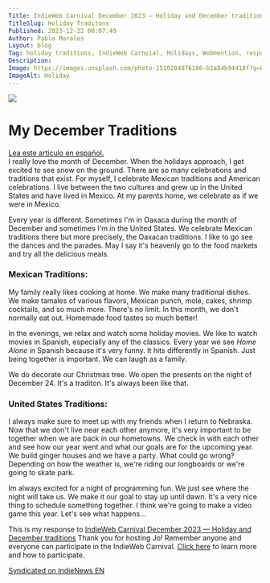 ```yaml
---
Title: IndieWeb Carnival December 2023 — Holiday and December traditions
TitleSlug: Holiday Traditons
Published: 2023-12-22 00:07:49
Author: Pablo Morales
Layout: blog
Tag: holiday traditions, IndieWeb Carnvial, Holidays, Webmention, response
Description: 
Image: https://images.unsplash.com/photo-1510284876186-b1a84b94418f?q=80&w=2670&auto=format&fit=crop&ixlib=rb-4.0.3&ixid=M3wxMjA3fDB8MHxwaG90by1wYWdlfHx8fGVufDB8fHx8fA%3D%3Dixid=M3wxMjA3fDB8MHxwaG90by1wYWdlfHx8fGVufDB8fHx8fA%3D%3D
ImageAlt: Holiday
---
```

<div class="measure f3 center mv5 black-70">
   <img src="https://images.unsplash.com/photo-1510284876186-b1a84b94418f?q=80&w=2670&auto=format&fit=crop&ixlib=rb-4.0.3&ixid=M3wxMjA3fDB8MHxwaG90by1wYWdlfHx8fGVufDB8fHx8fA%3D%3D" class="db w-100"/>
   
   <h1 class="fw6 f3 avenir">My December Traditions</h1>
   <a rel="alternate" href="https://lifeofpablo.com/blog/tradiciones-de-diciembre"  hreflang="es">Lea este artículo en español.</a>
   <div class="lh-copy measure f4 f3-ns black-70 baskerville" markdown="1">
I really love the month of December. When the holidays approach, I get excited to see snow on the ground. There are so many celebrations and traditions that exist. For myself, I celebrate Mexican traditions and American celebrations. I live between the two cultures and grew up in the United States and have lived in Mexico. At my parents home, we celebrate as if we were in Mexico.

Every year is different. Sometimes I'm in Oaxaca during the month of December and sometimes I'm in the United States. We celebrate Mexican traditions there but more precisely, the Oaxacan traditions. I like to go see the dances and the parades. May I say it's heavenly go to the food markets and try all the delicious meals.

### Mexican Traditions:
My family really likes cooking at home. We make many traditional dishes. We make tamales of various flavors, Mexican punch, mole, cakes, shrimp cocktails, and so much more. There's no limit. In this month, we don't normally eat out. Homemade food tastes so much better!

In the evenings, we relax and watch some holiday movies. We like to watch movies in Spanish, especially any of the classics. Every year we see *Home Alone* in Spanish because it's very funny. It hits differently in Spanish. Just being together is important. We can laugh as a family.

We do decorate our Christmas tree. We open the presents on the night of December 24. It's a traditon. It's always been like that.


### United States Traditions:
I always make sure to meet up with my friends when I return to Nebraska. Now that we don't live near each other anymore, it's very important to be together when we are back in our hometowns. We check in with each other and see how our year went and what our goals are for the upcoming year. We build ginger houses and we have a party. What could go wrong? Depending on how the weather is, we're riding our longboards or we're going to skate park.

Im always excited for a night of programming fun. We just see where the night will take us. We make it our goal to stay up until dawn. It's a very nice thing to schedule something together. I think we're going to make a video game this year. Let's see what happens...


This is my response to <a href="https://dead.garden/blog/indieweb-carnival-december-2023----holiday-and-december-traditions.html" class="u-reply-to i">IndieWeb Carnival December 2023 — Holiday and December traditions</a>  Thank you for hosting Jo! Remember anyone and everyone can participate in the IndieWeb Carnival. [Click here](https://indieweb.org/indieweb-carnival) to learn more and how to participate.

<a href="https://news.indieweb.org/en" class="u-syndication i">Syndicated on IndieNews EN</a>
      
   </div>
</div>
